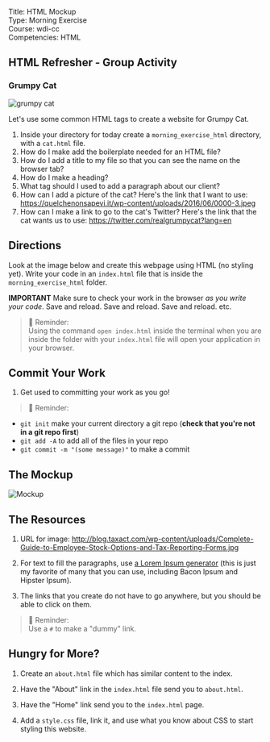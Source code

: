
Title: HTML Mockup <br>
Type: Morning Exercise<br>
Course: wdi-cc<br>
Competencies: HTML <br>


## HTML Refresher - Group Activity
### Grumpy Cat

![grumpy cat](https://i2.wp.com/understandrussia.com/wp-content/uploads/2014/04/Grumpy-cat.jpg?resize=680%2C453&ssl=1)

Let's use some common HTML tags to create a website for Grumpy Cat.

1) Inside your directory for today create a `morning_exercise_html` directory, with a `cat.html` file.
2) How do I make add the boilerplate needed for an HTML file?
3) How do I add a title to my file so that you can see the name on the browser tab?
4) How do I make a heading?
5) What tag should I used to add a paragraph about our client?
6) How can I add a picture of the cat? Here's the link that I want to use: 
https://quelchenonsapevi.it/wp-content/uploads/2016/06/0000-3.jpeg
7) How can I make a link to go to the cat's Twitter? Here's the link that the cat wants us to use: 
https://twitter.com/realgrumpycat?lang=en

## Directions
Look at the image below and create this webpage using HTML (no styling yet). Write your code in an `index.html` file that is inside the `morning_exercise_html` folder.

**IMPORTANT** Make sure to check your work in the browser *as you write your code*. Save and reload. Save and reload. Save and reload. etc.

>:elephant: Reminder:<br>
Using the command `open index.html` inside the terminal when you are inside the folder with your `index.html` file will open your application in your browser.

## Commit Your Work

1. Get used to committing your work as you go!

>:elephant: Reminder:<br>
  - `git init` make your current directory a git repo (**check that you're not in a git repo first**)
  - `git add -A` to add all of the files in your repo
  - `git commit -m "(some message)"` to make a commit

## The Mockup
![Mockup](https://i.imgur.com/XLnBkER.png)

## The Resources
1. URL for image: http://blog.taxact.com/wp-content/uploads/Complete-Guide-to-Employee-Stock-Options-and-Tax-Reporting-Forms.jpg

1. For text to fill the paragraphs, use [a Lorem Ipsum generator](http://skateipsum.com/) (this is just my favorite of many that you can use, including Bacon Ipsum and Hipster Ipsum).

1. The links that you create do not have to go anywhere, but you should be able to click on them.

>:elephant: Reminder:<br>
Use a `#` to make a "dummy" link.

## Hungry for More?

1. Create an `about.html` file which has similar content to the index.  

2. Have the "About" link in the `index.html` file send you to `about.html`.

3. Have the "Home" link send you to the `index.html` page.

4. Add a `style.css` file, link it, and use what you know about CSS  to start styling this website.
